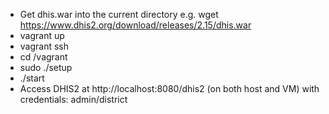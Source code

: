 * Get dhis.war into the current directory e.g. wget https://www.dhis2.org/download/releases/2.15/dhis.war
* vagrant up
* vagrant ssh
* cd /vagrant
* sudo ./setup
* ./start
* Access DHIS2 at http://localhost:8080/dhis2 (on both host and VM) with credentials: admin/district
